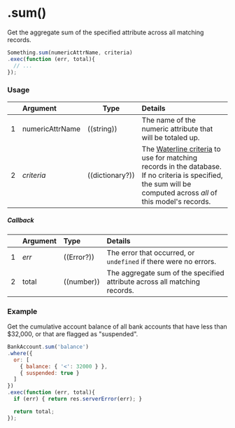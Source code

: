# .sum()

Get the aggregate sum of the specified attribute across all matching records.

```javascript
Something.sum(numericAttrName, criteria)
.exec(function (err, total){
  // ...
});
```

### Usage

|   |     Argument        | Type                                         | Details                            |
|---|:--------------------|----------------------------------------------|:-----------------------------------|
| 1 |  numericAttrName    | ((string))                                   | The name of the numeric attribute that will be totaled up.
| 2 |  _criteria_         | ((dictionary?))                                | The [Waterline criteria](http://sailsjs.com/documentation/concepts/models-and-orm/query-language) to use for matching records in the database. If no criteria is specified, the sum will be computed across _all_ of this model's records.


##### Callback

|   |     Argument        | Type                | Details |
|---|:--------------------|:--------------------|:---------------------------------------------------------------------------------|
| 1 |    _err_            | ((Error?))          | The error that occurred, or `undefined` if there were no errors.
| 2 |    total            | ((number))          | The aggregate sum of the specified attribute across all matching records.


### Example

Get the cumulative account balance of all bank accounts that have less than $32,000, or that are flagged as "suspended".


```javascript
BankAccount.sum('balance')
.where({
  or: [
    { balance: { '<': 32000 } },
    { suspended: true }
  ]
})
.exec(function (err, total){
  if (err) { return res.serverError(err); }

  return total;
});
```


<docmeta name="displayName" value=".sum()">
<docmeta name="pageType" value="method">
